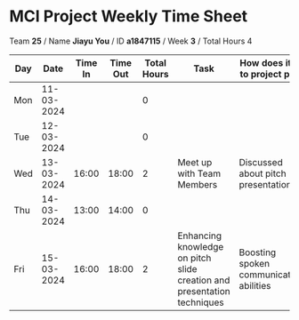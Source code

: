 # MCI Project Weekly Time Sheet

Team **25** / Name **Jiayu You** / ID **a1847115** / Week **3** / Total Hours 4

| Day | Date       | Time In | Time Out | Total Hours | Task | How does it fit to project plan | Outcome/Next action |
| --- | ---------- | ------- | -------- | ----------- | ---- | ------------------------------- | ------------------- |
| Mon | 11-03-2024 |         |          | 0           | | | |
| Tue | 12-03-2024 |         |          | 0           | | | |
| Wed | 13-03-2024 | 16:00   | 18:00    | 2           | Meet up with Team Members | Discussed about pitch presentation |Presentation parts defined|
| Thu | 14-03-2024 | 13:00   | 14:00    | 0           | | | |
| Fri | 15-03-2024 | 16:00   | 18:00    | 2           | Enhancing knowledge on pitch slide creation and presentation techniques | Boosting spoken communication abilities | |
